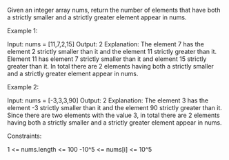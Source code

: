 Given an integer array nums, return the number of elements that have both a
strictly smaller and a strictly greater element appear in nums.


Example 1:


Input: nums = [11,7,2,15]
Output: 2
Explanation: The element 7 has the element 2 strictly smaller than it and the
element 11 strictly greater than it.
Element 11 has element 7 strictly smaller than it and element 15 strictly
greater than it.
In total there are 2 elements having both a strictly smaller and a strictly
greater element appear in nums.


Example 2:


Input: nums = [-3,3,3,90]
Output: 2
Explanation: The element 3 has the element -3 strictly smaller than it and
the element 90 strictly greater than it.
Since there are two elements with the value 3, in total there are 2 elements
having both a strictly smaller and a strictly greater element appear in
nums.



Constraints:


1 <= nums.length <= 100
-10^5 <= nums[i] <= 10^5




